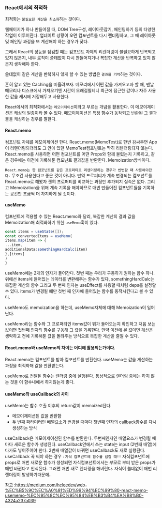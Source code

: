 ### React에서의 최적화

최적화는 `불필요한 계산을 최소화`하는 것이다.

웹페이지가 하나 만들어질 때, DOM Tree구성, 레이아웃잡기, 페인팅하기 등의 다양한 작업이 이루어진다.
업데이트 상황이 오면 컴포넌트를 다시 렌더링하고, 그 때 레이아웃 및 페인팅 과정을 또 계산해야 하는 경우가 잦다.

그래서 React의 성능을 점검할 때는 컴포넌트 자체의 리렌더링이 불필요하게 반복되고 있지 않은지, 내부 로직이 쓸데없이 다시 만들어지거나 복잡한 계산을 반복하고 있지 않은지 생각해야 한다.


쓸데없이 같은 계산을 반복하지 않게 할 수 있는 방법은 `결과를 기억`하는 것이다.

흔히 알고 있는 Caching을 떠올려보자. 메모리에서 어떤 값을 가져오고자 할 때, 맨날 메모리나 디스크에서 가져오기엔 시간이 오래걸릴테니 최근에 접근한 값이나 자주 사용한 값을 캐시에 저장해두고 사용한다.

React에서의 최적화에서는 `메모이제이션`이라고 부르는 개념을 활용한다.
이 메모이제이션은 캐싱의 일종이라 볼 수 있다. 메모이제이션은 특정 함수가 동작되고 반환된 그 결과물을 캐싱하는 경우를 말한다.

#### React.memo

컴포넌트 자체를 메모이제이션 한다.
React.memo(MemoTest)로 한번 감싸주면 App이 리렌더링되더라도 그 안에 있던 MemoTest컴포넌트는 딱히 리렌더링되지 않는다.
React.memo를 사용하면 어떤 컴포넌트를 어떤 Props와 함께 불렀는지 기록하고, 같은 경우에는 이전에 기록해둔 컴포넌트 결과값을 반환한다. Memoization방식이다.

`React.memo는 한 컴포넌트를 같은 프로퍼티로 리렌더링하는 경우가 빈번할 때 사용해야한다.` 무조건 사용한다고 좋은 것이 아니다.
만약 프로퍼티가 계속 변경되는 컴포넌트를 React.memo로 해봤자 괜히 프로퍼티를 비교하는 과정만 추가되지 실속은 없다.
그리고 Memoization을 위해 계속 기록을 해야하므로 매번 만들어진 컴포넌트들을 기록하는 공간만 조금씩 더 차지하게 될 것이다.


#### useMemo
컴포넌트에 적용할 수 있는 React.memo와 달리, 복잡한 계산의 결과 값을 Memoization해 최적화하기 위한 `useMemo`훅이 있다. 
```ts
const items = useState([]);
const convertedItems = useMemo(
items.map(item => {
...item,
additionalData:somethingHardCalc(item)
},[items]
)
}
```
useMemo에는 2개의 인자가 들어간다.
첫번 째는 우리가 구동하기 원하는 함수 하나. 위에선 items에 들어있는 데이터를 변환해주는 함수가 있다, somethingHardCalc는 복잡한 계산의 함수
그리고 두 번째 인자는 useEffect를 사용할 때처럼 deps를 설정할 수 있다. items가 변경될 떄만 첫번 째 인자에 들어있는 함수를 동작시킨다고 볼 수 있다.

useMemo도 memoization을 하는데, useMemo자체에 대해 Memoization이 일어난다.

useMemo라는 함수와 그 프로퍼티인 items값이 뭐가 들어오는지 확인하고 처음 보는 값이면 첫번째 인자의 함수를 구동해 그 값을 기록한다.
만약 이전에 본 값이면 계산은 생략하고 전에 기록해둔 값을 돌려주는 방식으로 복잡한 계산을 줄일 수 있다.

#### React.memo와 useMemo의 차이는 어디에 활용되는가이다.

React.memo는 컴포넌트를 받아 컴포넌트를 반환한다.
useMemo는 값을 계산하는 과정을 최적화해 값을 반환받는다.

useMemo로 전달된 함수는 렌더링 중에 실행된다. 통상적으로 렌더링 중에는 하지 않는 것을 이 함수내에서 하지않는게 좋다.


#### useMemo와 useCallback의 차이

useMemo는 함수 호출 이후의 return값이 memoized된다.
- 메모이제이션된 값을 반환함
- 두 번째 파라미터인 배열요소가 변경될 때마다 첫번째 인자의 callback함수를 다시 생성하는 방식

useCallback은 메모이제이션된 함수를 반환한다.
두번째인자인 배열요소가 변경될 때마다 새로운 함수가 생성된다.
useCallback안에서 쓰는 state는 input (2번째 배열)에다가도 넣어주어야 한다. 2번째 배열값이 바뀌면 useCallback도 새로 실행된다.
useCallback 꼭 써야 하는 경우 : `자식 컴포넌트에 함수를 넘길 때!!` 자식컴포넌트에 props로 매번 새로운 함수가 생성되면 자식컴포넌트에서는 부모로 부터 받은 props가 매번 바뀐다고 인식된다. 그러면 매번 새로 렌더링을 해버린다. 자식이 쓸데없이 매번 리렌더링이 발생하기때문에..

참고 :https://medium.com/hcleedev/web-%EC%B5%9C%EC%A0%81%ED%99%94%EC%99%80-react-memo-usememo-%EC%95%8C%EC%95%84%EB%B3%B4%EA%B8%B0-4324a237a039


